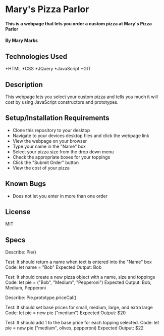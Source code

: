 # Mary's Pizza Parlor

#### This is a webpage that lets you order a custom pizza at Mary's Pizza Parlor

#### By Mary Marks

## Technologies Used

*HTML
*CSS
*JQuery
*JavaScript
*GIT

## Description

This webpage lets you select your custom pizza and tells you much it will cost by using JavaScript constructors and prototypes.

## Setup/Installation Requirements

* Clone this repository to your desktop
* Navigate to your devices desktop files and click the webpage link
* View the webpage on your browser
* Type your name in the "Name" box
* Select your pizza size from the drop down menu
* Check the appropriate boxes for your toppings
* Click the "Submit Order" button
* View the cost of your pizza

## Known Bugs

* Does not let you enter in more than one order

## License

MIT

## Specs

Describe: Pie()

Test: It should return a name when text is entered into the "Name" box
Code: let name = "Bob"
Expected Output: Bob

Test: It should create a new pizza object with a name, size and toppings
Code: let pie = ("Bob", "Medium", "Pepperoni")
Expected Output: Bob, Medium, Pepperoni

Describe: Pie.prototype.priceCal()

Test: It should set base prices for small, medium, large, and extra large
Code: let pie = new pie ("medium")
Expected Output: $20

Test: It should add 1 to the base price for each topping selected.
Code: let pie = new pie ("medium", olives, pepperoni)
Expected Output: $22

